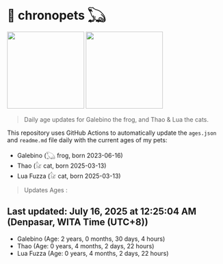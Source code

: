 # 🐾 chronopets 𓆏
<img src="https://github.com/user-attachments/assets/802b3632-7c4b-4232-a3a0-8b1d8fa6f04d" widht=180 height=180 >
<img src="https://github.com/user-attachments/assets/16687005-7ebb-4607-be57-0c8e528fed06" widht=180 height=180 >

> Daily age updates for Galebino the frog, and Thao & Lua the cats.

This repository uses GitHub Actions to automatically update the `ages.json` and `readme.md` file daily with the current ages of my pets: <br>
- Galebino (𓆏 frog, born 2023-06-16)
- Thao (𓃠 cat, born 2025-03-13)
- Lua Fuzza (𓃠 cat, born 2025-03-13)

> Updates Ages :

## Last updated: July 16, 2025 at 12:25:04 AM (Denpasar, WITA Time (UTC+8))

- Galebino (Age: 2 years, 0 months, 30 days, 4 hours)
- Thao (Age: 0 years, 4 months, 2 days, 22 hours)
- Lua Fuzza (Age: 0 years, 4 months, 2 days, 22 hours)

